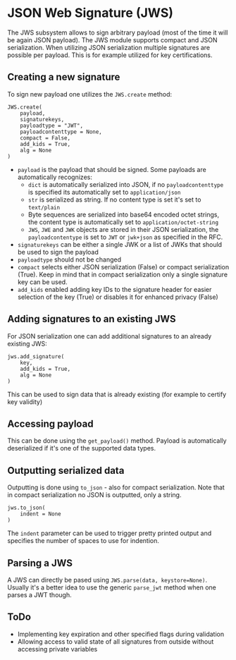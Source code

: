 # JSON Web Signature (JWS)

The JWS subsystem allows to sign arbitrary payload (most of the time it will
be again JSON payload). The JWS module supports compact and JSON serialization.
When utilizing JSON serialization multiple signatures are possible per payload.
This is for example utilized for key certifications.

## Creating a new signature

To sign new payload one utilizes the ```JWS.create``` method:

```
JWS.create(
    payload,
    signaturekeys,
    payloadtype = "JWT",
    payloadcontenttype = None,
    compact = False,
    add_kids = True,
    alg = None
)
```

* ```payload``` is the payload that should be signed. Some payloads are automatically
  recognizes:
   * ```dict``` is automatically serialized into JSON, if no ```payloadcontenttype```
     is specified its automatically set to ```application/json```
   * ```str``` is serialized as string. If no content type is set it's set to ```text/plain```
   * Byte sequences are serialized into base64 encoded octet strings, the content type
     is automatically set to ```application/octet-string```
   * ```JWS```, ```JWE``` and ```JWK``` objects are stored in their JSON serialization,
     the ```payloadcontentype``` is set to ```JWT``` or ```jwk+json``` as specified in the RFC.
* ```signaturekeys``` can be either a single JWK or a list of JWKs that should be
  used to sign the payload
* ```payloadtype``` should not be changed
* ```compact``` selects either JSON serialization (False) or compact serialization (True).
  Keep in mind that in compact serialization only a single signature key can be used.
* ```add_kids``` enabled adding key IDs to the signature header for easier selection of the
  key (True) or disables it for enhanced privacy (False)

## Adding signatures to an existing JWS

For JSON serialization one can add additional signatures to an already existing JWS:

```
jws.add_signature(
    key,
    add_kids = True,
    alg = None
)
```

This can be used to sign data that is already existing (for example to certify key validity)

## Accessing payload

This can be done using the ```get_payload()``` method. Payload is automatically deserialized
if it's one of the supported data types.

## Outputting serialized data

Outputting is done using ```to_json``` - also for compact serialization. Note that in compact
serialization no JSON is outputted, only a string.

```
jws.to_json(
    indent = None
)
```

The ```indent``` parameter can be used to trigger pretty printed output and specifies the number
of spaces to use for indention.

## Parsing a JWS

A JWS can directly be pased using ```JWS.parse(data, keystore=None)```. Usually it's a better
idea to use the generic ```parse_jwt``` method when one parses a JWT though.

## ToDo

* Implementing key expiration and other specified flags during validation
* Allowing access to valid state of all signatures from outside without accessing private variables
